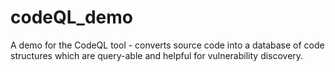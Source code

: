 # codeQL_demo
A demo for the CodeQL tool - converts source code into a database of code structures which are query-able and helpful for vulnerability discovery.

